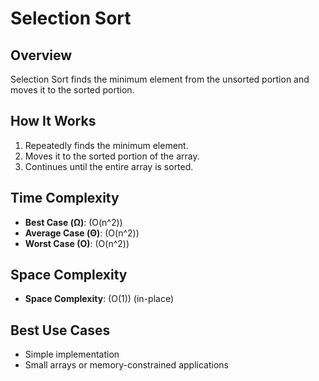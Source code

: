# Selection Sort

## Overview
Selection Sort finds the minimum element from the unsorted portion and moves it to the sorted portion.

## How It Works
1. Repeatedly finds the minimum element.
2. Moves it to the sorted portion of the array.
3. Continues until the entire array is sorted.

## Time Complexity
- **Best Case (Ω)**: \(O(n^2)\)
- **Average Case (Θ)**: \(O(n^2)\)
- **Worst Case (O)**: \(O(n^2)\)

## Space Complexity
- **Space Complexity**: \(O(1)\) (in-place)

## Best Use Cases
- Simple implementation
- Small arrays or memory-constrained applications

